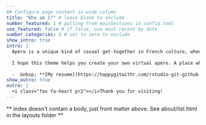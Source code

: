 ```yaml
---
## Configure page content in wide column
title: "Who am I?" # leave blank to exclude
number_featured: 1 # pulling from mainSections in config.toml
use_featured: false # if false, use most recent by date
number_categories: 3 # set to zero to exclude
show_intro: true
intro: |
  Apéro is a unique kind of casual get-together in French culture, when you gather with friends and get to know each other better over some apéritifs, snacks, and anything in between. A good apéro is one where you'd happily spend a few hours just hanging out.
  
  I hope this theme helps you create your own virtual apéro. A place where you and your site's visitors enjoy spending time, and one that helps folks get to know you better.  
  
  -  &nbsp; **[My resume](https://happygitwithr.com/rstudio-git-github.html#push-your-local-changes-online-to-github)**
show_outro: true
outro: |
  <i class="fas fa-heart pr2"></i>Thank you for visiting!
---
```


** index doesn't contain a body, just front matter above.
See about/list.html in the layouts folder **